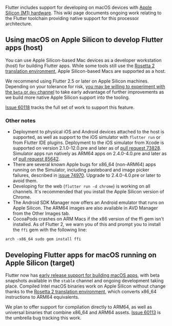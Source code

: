 Flutter includes support for developing on macOS devices with [Apple Silicon (M1) hardware](https://www.apple.com/mac/m1/). This wiki page documents ongoing work relating to the Flutter toolchain providing native support for this processor architecture.

## Using macOS on Apple Silicon to develop Flutter apps (host)

You can use Apple Silicon-based Mac devices as a developer workstation (host) for building Flutter apps. While some tools still use the [Rosetta 2 translation environment](https://developer.apple.com/documentation/apple_silicon/about_the_rosetta_translation_environment), Apple Silicon-based Macs are supported as a host.

We recommend using Flutter 2.5 or later on Apple Silicon machines. Depending on your tolerance for risk, [you may be willing to experiment with the `beta` or `dev` channel](https://flutter.dev/docs/development/tools/sdk/upgrading#switching-flutter-channels) to take early advantage of further improvements as we build more native Apple Silicon support into the tooling.

[Issue 60118](https://github.com/flutter/flutter/issues/60118) tracks the full set of work to support this feature. 

### Other notes

- Deployment to physical iOS and Android devices attached to the host is supported, as well as support to the iOS simulator with `flutter run` or from Flutter IDE plugins. Deployment to the iOS simulator from Xcode is supported on version 2.1.0-12.0.pre and later as of [pull request 73828](https://github.com/flutter/flutter/pull/73828).  Simulator apps run natively as ARM64 apps on 2.4.0-4.0.pre and later as of [pull request 85642](https://github.com/flutter/flutter/pull/85642).
- There are several known Apple bugs for x86_64 (non-ARM64) apps running on the Simulator, including pasteboard and image picker failures, described in [issue 74970](https://github.com/flutter/flutter/issues/74970#issuecomment-858170914). Upgrade to 2.4.0-4.0.pre or later to avoid them.
- Developing for the web (`flutter run -d chrome`) is working on all channels. It's recommended that you install the Apple Silicon version of Chrome. 
- The Android SDK Manager now offers an Android emulator that runs on Apple Silicon. The ARM64 images are also available in AVD Manager from the Other Images tab.
- CocoaPods crashes on ARM Macs if the x86 version of the ffi gem isn't installed. As of Flutter 2, we warn you of this and prompt you to install the `ffi` gem with the following line:

```
arch -x86_64 sudo gem install ffi
```

## Developing Flutter apps for macOS running on Apple Silicon (target)

Flutter now has [early release support for building macOS apps](https://flutter.dev/desktop), with beta snapshots available in the `stable` channel and ongoing development taking place. Compiled Intel macOS binaries work on Apple Silicon without change thanks to the [Rosetta 2 translation environment](https://developer.apple.com/documentation/apple_silicon/about_the_rosetta_translation_environment), which converts x86_64 instructions to ARM64 equivalents.

We plan to offer support for compilation directly to ARM64, as well as universal binaries that combine x86_64 and ARM64 assets. [Issue 60113](https://github.com/flutter/flutter/issues/60113) is the umbrella bug tracking this work.
